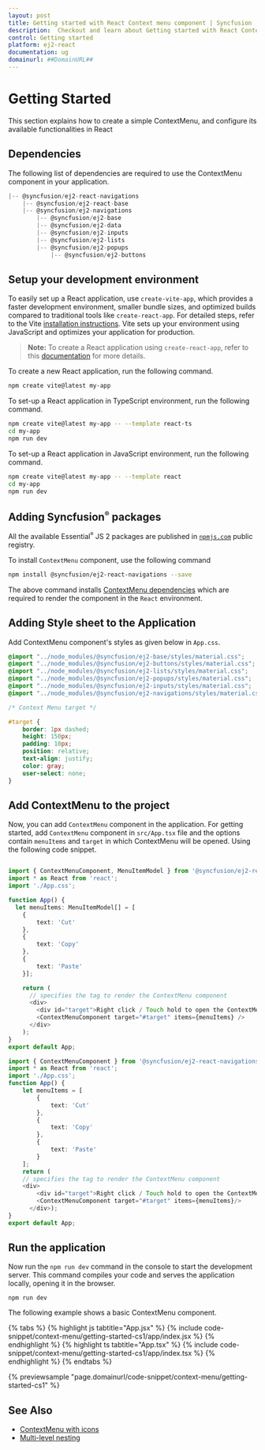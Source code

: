 ```yaml
---
layout: post
title: Getting started with React Context menu component | Syncfusion
description:  Checkout and learn about Getting started with React Context menu component of Syncfusion Essential JS 2 and more details.
control: Getting started 
platform: ej2-react
documentation: ug
domainurl: ##DomainURL##
---
```

# Getting Started

This section explains how to create a simple ContextMenu, and configure its available functionalities in React

## Dependencies

The following list of dependencies are required to use the ContextMenu component in your application.

```javascript
|-- @syncfusion/ej2-react-navigations
    |-- @syncfusion/ej2-react-base
    |-- @syncfusion/ej2-navigations
        |-- @syncfusion/ej2-base
        |-- @syncfusion/ej2-data
        |-- @syncfusion/ej2-inputs
        |-- @syncfusion/ej2-lists
        |-- @syncfusion/ej2-popups
            |-- @syncfusion/ej2-buttons
```

## Setup your development environment

To easily set up a React application, use `create-vite-app`, which provides a faster development environment, smaller bundle sizes, and optimized builds compared to traditional tools like `create-react-app`. For detailed steps, refer to the Vite [installation instructions](https://vitejs.dev/guide/). Vite sets up your environment using JavaScript and optimizes your application for production.

> **Note:**  To create a React application using `create-react-app`, refer to this [documentation](https://ej2.syncfusion.com/react/documentation/getting-started/create-app) for more details.

To create a new React application, run the following command.

```bash
npm create vite@latest my-app
```
To set-up a React application in TypeScript environment, run the following command.

```bash
npm create vite@latest my-app -- --template react-ts
cd my-app
npm run dev
```
To set-up a React application in JavaScript environment, run the following command.

```bash
npm create vite@latest my-app -- --template react
cd my-app
npm run dev
```

## Adding Syncfusion<sup style="font-size:70%">&reg;</sup> packages

All the available Essential<sup style="font-size:70%">&reg;</sup> JS 2 packages are published in [`npmjs.com`](https://www.npmjs.com/~syncfusionorg) public registry.

To install `ContextMenu` component, use the following command

```bash
npm install @syncfusion/ej2-react-navigations --save
```

The above command installs [ContextMenu dependencies](./getting-started#dependencies) which are required to render the component in the `React` environment.

## Adding Style sheet to the Application

Add ContextMenu component's styles as given below in `App.css`.

```css
@import "../node_modules/@syncfusion/ej2-base/styles/material.css";
@import "../node_modules/@syncfusion/ej2-buttons/styles/material.css";
@import "../node_modules/@syncfusion/ej2-lists/styles/material.css";
@import "../node_modules/@syncfusion/ej2-popups/styles/material.css";
@import "../node_modules/@syncfusion/ej2-inputs/styles/material.css";
@import "../node_modules/@syncfusion/ej2-navigations/styles/material.css";

/* Context Menu target */

#target {
    border: 1px dashed;
    height: 150px;
    padding: 10px;
    position: relative;
    text-align: justify;
    color: gray;
    user-select: none;
}

```

## Add ContextMenu to the project

Now, you can add `ContextMenu` component in the application. For getting started, add `ContextMenu` component in `src/App.tsx` file and the options contain `menuItems` and `target` in which ContextMenu will be opened. Using the following code snippet.



```ts

import { ContextMenuComponent, MenuItemModel } from '@syncfusion/ej2-react-navigations';
import * as React from 'react';
import './App.css';

function App() {
  let menuItems: MenuItemModel[] = [
    {
        text: 'Cut'
    },
    {
        text: 'Copy'
    },
    {
        text: 'Paste'
    }];

    return (
      // specifies the tag to render the ContextMenu component
      <div>
        <div id="target">Right click / Touch hold to open the ContextMenu</div>
        <ContextMenuComponent target="#target" items={menuItems} />
      </div>
    );
}
export default App;  
```

```ts
import { ContextMenuComponent } from '@syncfusion/ej2-react-navigations';
import * as React from 'react';
import './App.css';
function App() {
    let menuItems = [
        {
            text: 'Cut'
        },
        {
            text: 'Copy'
        },
        {
            text: 'Paste'
        }
    ];
    return (
    // specifies the tag to render the ContextMenu component
    <div>
        <div id="target">Right click / Touch hold to open the ContextMenu</div>
        <ContextMenuComponent target="#target" items={menuItems}/>
      </div>);
}
export default App;
```

## Run the application

Now run the `npm run dev` command in the console to start the development server. This command compiles your code and serves the application locally, opening it in the browser.

```
npm run dev
```

The following example shows a basic ContextMenu component.

{% tabs %}
{% highlight js tabtitle="App.jsx" %}
{% include code-snippet/context-menu/getting-started-cs1/app/index.jsx %}
{% endhighlight %}
{% highlight ts tabtitle="App.tsx" %}
{% include code-snippet/context-menu/getting-started-cs1/app/index.tsx %}
{% endhighlight %}
{% endtabs %}

 {% previewsample "page.domainurl/code-snippet/context-menu/getting-started-cs1" %}

## See Also

* [ContextMenu with icons](./icons-and-navigation#icons)
* [Multi-level nesting](./template#multilevel-nesting)